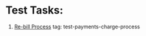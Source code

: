 # Test Tasks:

1. [Re-bill Process](docs/re-bill-process/README.md)
   tag: test-payments-charge-process


